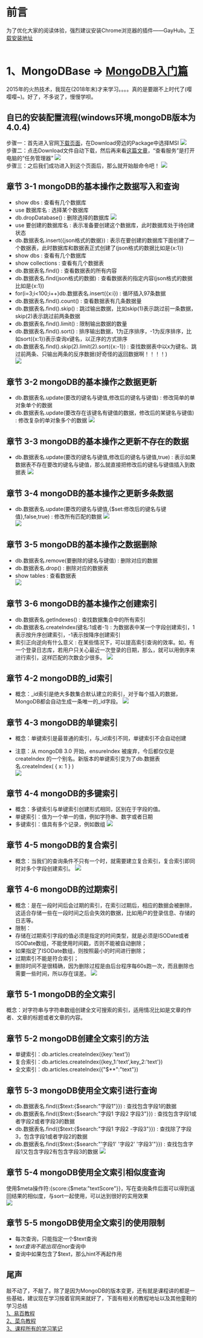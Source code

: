 # 前言

为了优化大家的阅读体验，强烈建议安装Chrome浏览器的插件——GayHub。[下载安装地址](https://github.com/jawil/GayHub)<br><br>


# 1、MongoDBase => [MongoDB入门篇](https://www.imooc.com/learn/295)
2015年的火热技术，我现在(2018年末)才来学习。。。。真的是要跟不上时代了(嘤嘤嘤~)。好了，不多说了，慢慢学呗。<br>


## 自已的安装配置流程(windows环境,mongoDB版本为4.0.4)
步骤一：首先进入官网[下载页面](https://www.mongodb.com/download-center/community?jmp=nav)，在Download旁边的Package中选择MSI
![](https://github.com/CruxF/IMOOC/blob/master/MongoDB/MongoDBase/img/%E6%AD%A5%E9%AA%A4%E4%B8%80.jpg?raw=true)<br>
步骤二：点击Download文件自动下载，然后再来看[这篇文章](https://blog.csdn.net/weixin_41226024/article/details/82857597?utm_source=blogxgwz3)，“查看服务”是打开电脑的“任务管理器”
![](https://github.com/CruxF/IMOOC/blob/master/MongoDB/MongoDBase/img/%E6%AD%A5%E9%AA%A4%E4%BA%8C.jpg?raw=true)<br>
步骤三：之后我们成功进入到这个页面后，那么就开始敲命令吧！
![](https://github.com/CruxF/IMOOC/blob/master/MongoDB/MongoDBase/img/%E6%AD%A5%E9%AA%A4%E4%B8%89.jpg?raw=true)<br>


## 章节 3-1 mongoDB的基本操作之数据写入和查询
- show dbs : 查看有几个数据库
- use 数据库名 : 选择某个数据库
- db.dropDatabase() : 删除选择的数据库
![](https://github.com/CruxF/IMOOC/blob/master/MongoDB/MongoDBase/img/%E7%AB%A0%E8%8A%823-1(%E4%B8%80).jpg?raw=true)
- use 要创建的数据库名 : 表示准备要创建这个数据库，此时数据库处于待创建状态
- db.数据表名.insert({json格式的数据}) : 表示在要创建的数据库下面创建了一个数据表，此时数据库和数据表正式创建了(json格式的数据比如是{x:1})
- show dbs : 查看有几个数据库
- show collections : 查看有几个数据表
- db.数据表名.find() : 查看数据表的所有内容
- db.数据表名.find(json格式的数据) : 查看数据表的指定内容(json格式的数据比如是{x:1})
- for(i=3;i<100;i++)db.数据表名.insert({x:i}) : 循环插入97条数据
- db.数据表名.find().count() : 查看数据表有几条数据量
- db.数据表名.find().skip() : 跳过输出数据，比如skip(1)表示跳过前一条数据，skip(2)表示跳过前两条数据
- db.数据表名.find().limit() : 限制输出数据的数量
- db.数据表名.find().sort() : 排序输出数据，1为正序排序，-1为反序排序，比如sort({x:1})表示查询x键名，以正序的方式排序
- db.数据表名.find().skip(2).limit(2).sort({x:-1}) : 查找数据表中以x为键名、跳过前两条、只输出两条的反序数据(好奇怪的返回数据啊！！！！)<br>
![](https://github.com/CruxF/IMOOC/blob/master/MongoDB/MongoDBase/img/%E7%AB%A0%E8%8A%823-1(%E4%BA%8C).jpg?raw=true)


## 章节 3-2 mongoDB的基本操作之数据更新
- db.数据表名.update(要改的键名与键值,修改后的键名与键值) : 修改简单的单对象单个的数据
- db.数据表名.update(要改存在该键名有键值的数据，修改后的某键名与键值) : 修改复杂的单对象多个的数据
![](https://github.com/CruxF/IMOOC/blob/master/MongoDB/MongoDBase/img/%E7%AB%A0%E8%8A%823-2.jpg?raw=true)


## 章节 3-3 mongoDB的基本操作之更新不存在的数据
- db.数据表名.update(要改的键名与键值,修改后的键名与键值,true) : 表示如果数据表不存在要改的键名与键值，那么就直接把修改后的键名与键值插入到数据表
![](https://github.com/CruxF/IMOOC/blob/master/MongoDB/MongoDBase/img/%E7%AB%A0%E8%8A%823-3.jpg?raw=true)


## 章节 3-4 mongoDB的基本操作之更新多条数据
- db.数据表名.update(要改的键名与键值,{$set:修改后的键名与键值},false,true) : 修改所有匹配的数据
![](https://github.com/CruxF/IMOOC/blob/master/MongoDB/MongoDBase/img/%E7%AB%A0%E8%8A%823-4(%E4%B8%80).jpg?raw=true)<br>
![](https://github.com/CruxF/IMOOC/blob/master/MongoDB/MongoDBase/img/%E7%AB%A0%E8%8A%823-4(%E4%BA%8C).jpg?raw=true)


## 章节 3-5 mongoDB的基本操作之数据删除
- db.数据表名.remove(要删除的键名与键值) : 删除对应的数据
- db.数据表名.drop() : 删除对应的数据表
- show tables : 查看数据表<br>
![](https://github.com/CruxF/IMOOC/blob/master/MongoDB/MongoDBase/img/%E7%AB%A0%E8%8A%823-5.jpg?raw=true)<br>


## 章节 3-6 mongoDB的基本操作之创建索引
- db.数据表名.getIndexes() : 查找数据集合中的所有索引
- db.数据表名.createIndex(键名:1或者-1) : 为数据表中某一个字段创建索引，1表示按升序创建索引，-1表示按降序创建索引
- 索引正向逆向有什么意义 : 在某些情况下，可以提高索引查询的效率。如，有一个登录日志库，若用户只关心最近一次登录的日期，那么，就可以用倒序来进行索引，这样匹配的次数会少很多。
![](https://github.com/CruxF/IMOOC/blob/master/MongoDB/MongoDBase/img/%E7%AB%A0%E8%8A%823-6.jpg?raw=true)


## 章节 4-2 mongoDB的_id索引
- 概念：_id索引是绝大多数集合默认建立的索引，对于每个插入的数据，MongoDB都会自动生成一条唯一的_id字段。
![](https://github.com/CruxF/IMOOC/blob/master/MongoDB/MongoDBase/img/%E7%AB%A0%E8%8A%824-2.jpg?raw=true)


## 章节 4-3 mongoDB的单键索引
- 概念：单键索引是最普通的索引，与_id索引不同，单键索引不会自动创建<br>

- 注意：从 mongoDB 3.0 开始，ensureIndex 被废弃，今后都仅仅是 createIndex 的一个别名。新版本的单键索引变为了db.数据表名.createIndex( { x: 1 } )<br>
![](https://github.com/CruxF/IMOOC/blob/master/MongoDB/MongoDBase/img/%E7%AB%A0%E8%8A%824-3.jpg?raw=true)


## 章节 4-4 mongoDB的多键索引
- 概念：多键索引与单键索引创建形式相同，区别在于字段的值。
- 单键索引：值为一个单一的值，例如字符串、数字或者日期
- 多键索引：值具有多个记录，例如数组
![](https://github.com/CruxF/IMOOC/blob/master/MongoDB/MongoDBase/img/%E7%AB%A0%E8%8A%824-4.jpg?raw=true)


## 章节 4-5 mongoDB的复合索引
- 概念：当我们的查询条件不只有一个时，就需要建立复合索引，复合索引即同时对多个字段创建索引。
![](https://github.com/CruxF/IMOOC/blob/master/MongoDB/MongoDBase/img/%E7%AB%A0%E8%8A%824-5.jpg?raw=true)


## 章节 4-6 mongoDB的过期索引
- 概念：是在一段时间后会过期的索引，在索引过期后，相应的数据会被删除，这适合存储一些在一段时间之后会失效的数据，比如用户的登录信息、存储的日志等。<br>
- 限制：
- 存储在过期索引字段的值必须是指定的时间类型，就是必须是ISODate或者ISODate数组，不能使用时间戳，否则不能被自动删除；
- 如果指定了ISODate数组，则按照最小的时间进行删除；
- 过期索引不能是符合索引；
- 删除时间不是很精确，因为删除过程是由后台程序每60s跑一次，而且删除也需要一些时间，所以存在误差。
![](https://github.com/CruxF/IMOOC/blob/master/MongoDB/MongoDBase/img/%E7%AB%A0%E8%8A%824-6.jpg?raw=true)


## 章节 5-1 mongoDB的全文索引
概念：对字符串与字符串数组创建全文可搜索的索引，适用情况比如是文章的作者、文章的标题或者文章的内容。<br>


## 章节 5-2 mongoDB创建全文索引的方法
- 单键索引：db.articles.createIndex({key:'text'})
- 复合索引：db.articles.createIndex({key_1:'text',key_2:'text'})
- 全文索引：db.articles.createIndex({"$**":"text"})


## 章节 5-3 mongoDB使用全文索引进行查询
- db.数据表名.find({$text:{$search:"字段1"}}) : 查找包含字段1的数据
- db.数据表名.find({$text:{$search:"字段1 字段2 字段3"}}) : 查找包含字段1或者字段2或者字段3的数据
- db.数据表名.find({$text:{$search:"字段1 字段2 -字段3"}}) : 查找除了字段3，包含字段1或者字段2的数据
- db.数据表名.find({$text:{$search:"\'字段1\' \'字段2\' \'字段3\'"}}) : 查找包含字段1又包含字段2有包含字段3的数据
![](https://github.com/CruxF/IMOOC/blob/master/MongoDB/MongoDBase/img/%E7%AB%A0%E8%8A%825-3.jpg?raw=true)


## 章节 5-4 mongoDB使用全文索引相似度查询
使用$meta操作符:{score:{$meta:"textScore"}}，写在查询条件后面可以得到返回结果的相似度，与sort一起使用，可以达到很好的实用效果<br>
![](https://github.com/CruxF/IMOOC/blob/master/MongoDB/MongoDBase/img/%E7%AB%A0%E8%8A%825-4.jpg?raw=true)


## 章节 5-5 mongoDB使用全文索引的使用限制
- 每次查询，只能指定一个$text查询
- $text查询不能出现在$nor查询中
- 查询中如果包含了$text，那么hint不再起作用


## 尾声
敲不动了，不敲了。除了是因为MongoDB的版本变更，还有就是课程讲的都是一些基础，建议现在学习按着官网来就好了，下面有相关的教程地址以及其他童鞋的学习总结<br>
[1、易百教程](https://www.yiibai.com/mongodb/mongodb_quick_guide.html)<br>
[2、菜鸟教程](http://www.runoob.com/mongodb/mongodb-tutorial.html)<br>
[3、课程所有的学习笔记](http://www.lrshuai.top/atc/show/67)<br><br>

